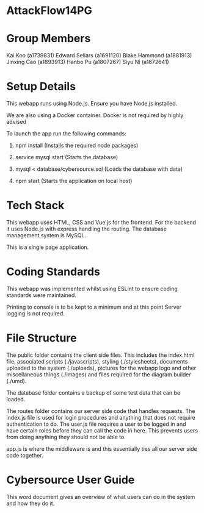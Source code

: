 # AttackFlow14PG

# Group Members
Kai Koo (a1739831)
Edward Sellars (a1691120)
Blake Hammond (a1881913)
Jinxing Cao (a1893913)
Hanbo Pu (a1807267)
Siyu Ni (a1872641)

# Setup Details
This webapp runs using Node.js. Ensure you have Node.js installed.

We are also using a Docker container. Docker is not required by highly advised

To launch the app run the following commands:

1. npm install (Installs the required node packages)

2. service mysql start (Starts the database)

3. mysql < database/cybersource.sql (Loads the database with data)

2. npm start (Starts the application on local host)

# Tech Stack
This webapp uses HTML, CSS and Vue.js for the frontend. For the backend it uses Node.js with express handling the routing. The database management system is MySQL.

This is a single page application.

# Coding Standards
This webapp was implemented whilst using ESLint to ensure coding standards were maintained.

Printing to console is to be kept to a minimum and at this point Server logging is not required.

# File Structure
The public folder contains the client side files. This includes the index.html file, associated scripts (./javascripts), styling (./stylesheets), documents uploaded to the system (./uploads), pictures for the webapp logo and other miscellaneous things (./images) and files required for the diagram builder (./umd).

The database folder contains a backup of some test data that can be loaded.

The routes folder contains our server side code that handles requests. The index.js file is used for login procedures and anything that does not require authentication to do. The user.js file requires a user to be logged in and have certain roles before they can call the code in here. This prevents users from doing anything they should not be able to.

app.js is where the middleware is and this essentially ties all our server side code together.

# Cybersource User Guide
This word document gives an overview of what users can do in the system and how they do it.